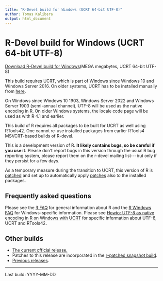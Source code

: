 ```yaml
---
title: "R-Devel build for Windows (UCRT 64-bit UTF-8)"
author: Tomas Kalibera
output: html_document
---
```


# R-Devel build for Windows (UCRT 64-bit UTF-8)

[Download R-Devel build for Windows](../R-devel-win-RDEV.exe)(MEGA megabytes, UCRT 64-bit UTF-8)

This build requires UCRT, which is part of Windows since Windows 10 and Windows Server
2016. On older systems, UCRT has to be installed manually from
[here](https://support.microsoft.com/en-us/topic/update-for-universal-c-runtime-in-windows-c0514201-7fe6-95a3-b0a5-287930f3560c).

On Windows since Windows 10 1903, Windows Server 2022 and Windows Server 1903
(semi-annual channel), UTF-8 will be used as the native encoding in R. On
older Windows systems, the locale code page will be used as with R 4.1 and
earlier.

This build of R requires all packages to be built for UCRT as well using
RTools42.  One cannot re-use installed packages from earlier RTools4
MSVCRT-based builds of R-devel.

This is a development version of R.  **It likely contains bugs, so be careful
if you use it.**  Please don't report bugs in this version through the usual R
bug reporting system, please report them on the r-devel mailing list---but
only if they persist for a few days.

As a temporary measure during the transition to UCRT, this version of R is
[patched](../R-devel-RDIFF.diff) and set up to automatically apply [patches](../patches) also to the
installed packages.

## Frequently asked questions

Please see the [R FAQ](https://cran.r-project.org/doc/FAQ/R-FAQ.html) for
general information about R and the
[R Windows FAQ](https://cran.r-project.org/bin/windows/base/rw-FAQ.html) for
Windows-specific information. Please see
[Howto: UTF-8 as native encoding in R on Windows with UCRT](https://svn.r-project.org/R-dev-web/trunk/WindowsBuilds/winutf8/ucrt3/howto.html)
for specific information about UTF-8, UCRT and RTools42.

## Other builds

* [The current official  release.](https://cran.r-project.org/bin/windows/base/index.html)
* Patches to this release are incorporated in the [r-patched snapshot build](https://cran.r-project.org/bin/windows/base/rpatched.html).
* [Previous releases](https://cran.r-project.org/bin/windows/base/old/).

---

Last build: YYYY-MM-DD
